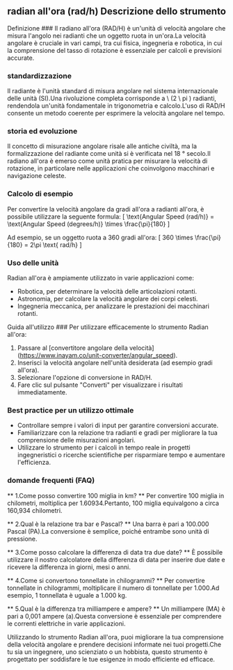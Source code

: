 ## radian all'ora (rad/h) Descrizione dello strumento

Definizione ###
Il radiano all'ora (RAD/H) è un'unità di velocità angolare che misura l'angolo nei radianti che un oggetto ruota in un'ora.La velocità angolare è cruciale in vari campi, tra cui fisica, ingegneria e robotica, in cui la comprensione del tasso di rotazione è essenziale per calcoli e previsioni accurate.

### standardizzazione
Il radiante è l'unità standard di misura angolare nel sistema internazionale delle unità (SI).Una rivoluzione completa corrisponde a \ (2 \ pi \) radianti, rendendola un'unità fondamentale in trigonometria e calcolo.L'uso di RAD/H consente un metodo coerente per esprimere la velocità angolare nel tempo.

### storia ed evoluzione
Il concetto di misurazione angolare risale alle antiche civiltà, ma la formalizzazione del radiante come unità si è verificata nel 18 ° secolo.Il radiano all'ora è emerso come unità pratica per misurare la velocità di rotazione, in particolare nelle applicazioni che coinvolgono macchinari e navigazione celeste.

### Calcolo di esempio
Per convertire la velocità angolare da gradi all'ora a radianti all'ora, è possibile utilizzare la seguente formula:
\[ \text{Angular Speed (rad/h)} = \text{Angular Speed (degrees/h)} \times \frac{\pi}{180} \]

Ad esempio, se un oggetto ruota a 360 gradi all'ora:
\[ 360 \times \frac{\pi}{180} = 2\pi \text{ rad/h} \]

### Uso delle unità
Radian all'ora è ampiamente utilizzato in varie applicazioni come:
- Robotica, per determinare la velocità delle articolazioni rotanti.
- Astronomia, per calcolare la velocità angolare dei corpi celesti.
- Ingegneria meccanica, per analizzare le prestazioni dei macchinari rotanti.

Guida all'utilizzo ###
Per utilizzare efficacemente lo strumento Radian all'ora:
1. Passare al [convertitore angolare della velocità] (https://www.inayam.co/unit-converter/angular_speed).
2. Inserisci la velocità angolare nell'unità desiderata (ad esempio gradi all'ora).
3. Selezionare l'opzione di conversione in RAD/H.
4. Fare clic sul pulsante "Converti" per visualizzare i risultati immediatamente.

### Best practice per un utilizzo ottimale
- Controllare sempre i valori di input per garantire conversioni accurate.
- Familiarizzare con la relazione tra radianti e gradi per migliorare la tua comprensione delle misurazioni angolari.
- Utilizzare lo strumento per i calcoli in tempo reale in progetti ingegneristici o ricerche scientifiche per risparmiare tempo e aumentare l'efficienza.

### domande frequenti (FAQ)

** 1.Come posso convertire 100 miglia in km? **
Per convertire 100 miglia in chilometri, moltiplica per 1.60934.Pertanto, 100 miglia equivalgono a circa 160,934 chilometri.

** 2.Qual è la relazione tra bar e Pascal? **
Una barra è pari a 100.000 Pascal (PA).La conversione è semplice, poiché entrambe sono unità di pressione.

** 3.Come posso calcolare la differenza di data tra due date? **
È possibile utilizzare il nostro calcolatore della differenza di data per inserire due date e ricevere la differenza in giorni, mesi o anni.

** 4.Come si convertono tonnellate in chilogrammi? **
Per convertire tonnellate in chilogrammi, moltiplicare il numero di tonnellate per 1.000.Ad esempio, 1 tonnellata è uguale a 1.000 kg.

** 5.Qual è la differenza tra milliampere e ampere? **
Un milliampere (MA) è pari a 0,001 ampere (a).Questa conversione è essenziale per comprendere le correnti elettriche in varie applicazioni.

Utilizzando lo strumento Radian all'ora, puoi migliorare la tua comprensione della velocità angolare e prendere decisioni informate nei tuoi progetti.Che tu sia un ingegnere, uno scienziato o un hobbista, questo strumento è progettato per soddisfare le tue esigenze in modo efficiente ed efficace.